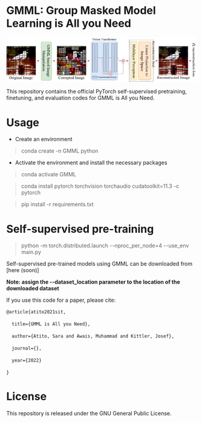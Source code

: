 # GMML: Group Masked Model Learning is All you Need

![](GMML.jpg)

This repository contains the official PyTorch self-supervised pretraining, finetuning, and evaluation codes for GMML is All you Need.

# Usage
- Create an environment
> conda create -n GMML python
- Activate the environment and install the necessary packages
> conda activate GMML

> conda install pytorch torchvision torchaudio cudatoolkit=11.3 -c pytorch

> pip install -r requirements.txt


# Self-supervised pre-training
> python -m torch.distributed.launch --nproc_per_node=4 --use_env main.py 

Self-supervised pre-trained models using GMML can be downloaded from [here (soon)]

**Note: assign the --dataset_location parameter to the location of the downloaded dataset**

If you use this code for a paper, please cite:

```
@article{atito2021sit,

  title={GMML is All you Need},

  author={Atito, Sara and Awais, Muhammad and Kittler, Josef},

  journal={},

  year={2022}

}
```


# License
This repository is released under the GNU General Public License.


